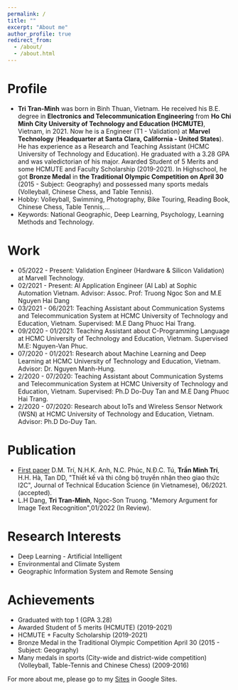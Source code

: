 ```yaml
---
permalink: /
title: ""
excerpt: "About me"
author_profile: true
redirect_from: 
  - /about/
  - /about.html
---
```



# Profile
* **Tri Tran-Minh** was born in Binh Thuan, Vietnam. He received his B.E. degree in **Electronics and Telecommunication Engineering** from **Ho Chi Minh City University of Technology and Education (HCMUTE)**, Vietnam, in 2021. 
Now he is a Engineer (T1 - Validation) at **Marvel Technology** (**Headquarter at Santa Clara, California - United States**). He has experience as a Research and Teaching Assistant (HCMC University of Technology and Education). He graduated with a 3.28 GPA and was valedictorian of his major. Awarded Student of 5 Merits and some HCMUTE and Faculty Scholarship (2019-2021). In Highschool, he got **Bronze Medal** in **the Traditional Olympic Competition on April 30** (2015 - Subject: Geography) and possessed many sports medals (Volleyball, Chinese Chess, and Table Tennis).
* Hobby: Volleyball, Swimming, Photography, Bike Touring, Reading Book, Chinese Chess, Table Tennis,...
* Keywords: National Geographic, Deep Learning, Psychology, Learning Methods and Technology.

# Work
* 05/2022 - Present: Validation Engineer (Hardware & Silicon Validation) at Marvell Technology.
* 02/2021 - Present: AI Application Engineer (AI Lab) at Sophic Automation Vietnam. Advisor: Assoc. Prof: Truong Ngoc Son and M.E Nguyen Hai Dang
* 03/2021 - 06/2021: Teaching Assistant about Communication Systems and Telecommunication System at HCMC University of Technology and Education, Vietnam. Supervised: M.E Dang Phuoc Hai Trang.
* 09/2020 - 01/2021: Teaching Assistant about C-Programming Language at HCMC University of Technology and Education, Vietnam. Supervised M.E: Nguyen-Van Phuc.
* 07/2020 - 01/2021: Research about Machine Learning and Deep Learning at HCMC University of Technology and Education, Vietnam. Advisor: Dr. Nguyen Manh-Hung.
* 2/2020 - 07/2020: Teaching Assistant about Communication Systems and Telecommunication System at HCMC University of Technology and Education, Vietnam. Supervised: Ph.D Do-Duy Tan and M.E Dang Phuoc Hai Trang.
* 2/2020 - 07/2020: Research about IoTs and Wireless Sensor Network (WSN) at HCMC University of Technology and Education, Vietnam. Advisor: Ph.D Do-Duy Tan.

# Publication 
* [First paper](https://tapchikhgdkt.hcmute.edu.vn/) D.M. Trí, N.H.K. Anh, N.C. Phúc, N.Đ.C. Tú, **Trần Minh Trí**, H.H. Hà, Tan DD, "Thiết kế và thi công bộ truyền nhận theo giao thức I2C", Journal of Technical Education Science (in Vietnamese), 06/2021. (accepted).
* L.H Dang, **Tri Tran-Minh**, Ngoc-Son Truong. "Memory Argument for Image Text Recognition",01/2022 (In Review).

# Research Interests 
* Deep Learning - Artificial Intelligent
* Environmental and Climate System 
* Geographic Information System and Remote Sensing

# Achievements
* Graduated with top 1 (GPA 3.28) 
* Awarded Student of 5 merits (HCMUTE) (2019-2021)
* HCMUTE + Faculty Scholarship (2019-2021)
* Bronze Medal in the Traditional Olympic Competition April 30 (2015 - Subject: Geography)
* Many medals in sports (City-wide and district-wide competition) (Volleyball, Table-Tennis and Chinese Chess) (2009-2016)

For more about me, please go to my [Sites](https://sites.google.com/view/aristrann) in Google Sites. 
